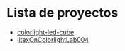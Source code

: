 # Lista de proyectos

* [colorlight-led-cube](https://github.com/NiklasFauth/colorlight-led-cube)
* [litexOnColorlightLab004](https://github.com/trabucayre/litexOnColorlightLab004/)